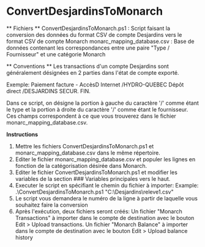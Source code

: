 # ConvertDesjardinsToMonarch

** Fichiers **
ConvertDesjardinsToMonarch.ps1 : Script faisant la conversion des données du format CSV de compte Desjardins vers le format CSV de compte Monarch
monarc_mapping_database.csv : Base de données contenant les correspondances entre une paire "Type / Fournisseur" et une catégorie Monarch

** Conventions **
Les transactions d'un compte Desjardins sont généralement désignées en 2 parties dans l'état de compte exporté.
  
Exemple:
Paiement facture - AccèsD Internet /HYDRO-QUEBEC
Dépôt direct /DESJARDINS SECUR. FIN.

Dans ce script, on désigne la portion à gauche du caractère '/' comme étant le type
et la portion à droite du caractère '/' comme étant le fournisseur.
Ces champs correspondent à ce que vous trouverez dans le fichier monarc_mapping_database.csv.

**Instructions**
1.   Mettre les fichiers ConvertDesjardinsToMonarch.ps1 et monarc_mapping_database.csv dans le même répertoire.
2.   Editer le fichier monarc_mapping_database.csv et populer les lignes en fonction de la catégorisation désirée dans Monarch.
3.   Editer le fichier ConvertDesjardinsToMonarch.ps1 et modifier les variables de la section ### Variables principales vers le haut.
4.   Executer le script en spécifiant le chemin du fichier à importer:
     Example:  .\ConvertDesjardinsToMonarch.ps1 "C:\Desjardins\releve1.csv"
5.   Le script vous demandera le numéro de la ligne à partir de laquelle vous souhaitez faire la conversion
6.   Après l'exécution, deux fichiers seront créés:
     Un fichier "Monarch Transactions" à importer dans le compte de destination avec le bouton Edit > Upload transactions.
     Un fichier "Monarch Balance" à importer dans le compte de destination avec le bouton Edit > Upload balance history
   
